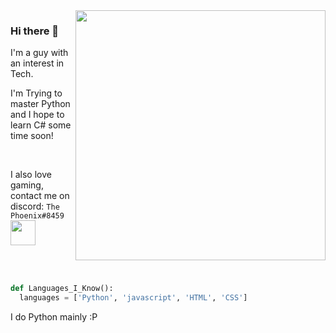 <img align='right' src="https://media.giphy.com/media/wwg1suUiTbCY8H8vIA/giphy-downsized-large.gif" width="400"> 

### Hi there 👋

I'm a guy with an interest in Tech. 

I'm Trying to master Python and I hope to learn C# some time soon!

<br>

I also love gaming, contact me on discord: `The Phoenix#8459` <img src='https://distok.top/stickers/749043879713701898/749044136589393960.png' width=40>

<br><br>
```python
def Languages_I_Know():
  languages = ['Python', 'javascript', 'HTML', 'CSS']
```
I do Python mainly :P
  <br>
